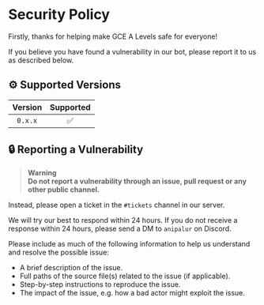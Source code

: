 # Security Policy

Firstly, thanks for helping make GCE A Levels safe for everyone!

If you believe you have found a vulnerability in our bot, please report it to us as described below.

## ⚙️ Supported Versions

| Version | Supported          |
| :-----: | :----------------: |
| `0.x.x` | :white_check_mark: |

## 🔒 Reporting a Vulnerability

> **Warning**  
> **Do not report a vulnerability through an issue, pull request or any other public channel.**

Instead, please open a ticket in the `#tickets` channel in our server.

We will try our best to respond within 24 hours. If you do not receive a response within 24 hours, please send a DM to `anipalur` on Discord.

Please include as much of the following information to help us understand and resolve the possible issue:

- A brief description of the issue.
- Full paths of the source file(s) related to the issue (if applicable).
- Step-by-step instructions to reproduce the issue.
- The impact of the issue, e.g. how a bad actor might exploit the issue.
